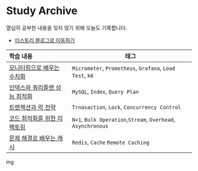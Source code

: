 # Study Archive

열심히 공부한 내용을 잊지 않기 위해 오늘도 기록합니다. 

- [티스토리 블로그로 이동하기](https://limdaeil.tistory.com/)

| 학습 내용                         | 태그                                                         |
| :-------------------------------- | ------------------------------------------------------------ |
| [모니터링으로 배우는 수치화]()    | `Micrometer`, `Prometheus`, `Grafana`, `Load Test`, `k6`     |
| [인덱스와 쿼리플랜 성능 최적화]() | `MySQL`, `Index`, `Query Plan`                               |
| [트랜잭션과 락 전략]()            | `Trnasaction`, `Lock`, `Concurrency Control`                 |
| [코드 최적화를 위한 리팩토링]()   | `N+1`, `Bulk Operation`,`Stream`, `Overhead`, `Asynchronous` |
| [문제 해결로 배우는 캐시]()       | `Redis`, `Cache` `Remote Caching`                            |

ing

